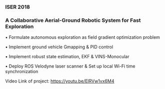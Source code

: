 ### ISER 2018
### A Collaborative Aerial-Ground Robotic System for Fast Exploration


•	Formulate autonomous exploration as field gradient optimization problem

•	Implement ground vehicle Gmapping & PID control 

•	Implement robust state estimation, EKF & VINS-Monocular

•	Deploy ROS Velodyne laser scanner & Set up local Wi-Fi time synchronization

Video Link of project:  https://youtu.be/ElRVw1vx6M4
